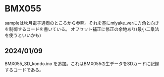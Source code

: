 # BMX055
sampleは秋月電子通商のところから参照。それを基にmiyake_verに方角と向きを制御するコードを書いている。
オフセット補正に修正の余地あり(最小二乗法を使うといいかも)

## 2024/01/09
BMX055_SD_kondo.ino を追加。これはBMX055の生データをSDカードに記録するコードである。
